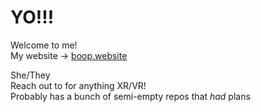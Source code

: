 # YO!!!
Welcome to me!  
My website -> [boop.website](https://boop.website)

She/They  
Reach out to for anything XR/VR!  
Probably has a bunch of semi-empty repos that *had* plans

<!--
**BoopEnthusiast/BoopEnthusiast** is a ✨ _special_ ✨ repository because its `README.md` (this file) appears on your GitHub profile.

Here are some ideas to get you started:

- 🔭 I’m currently working on ...
- 🌱 I’m currently learning ...
- 👯 I’m looking to collaborate on ...
- 🤔 I’m looking for help with ...
- 💬 Ask me about ...
- 📫 How to reach me: ...
- 😄 Pronouns: ...
- ⚡ Fun fact: ...
-->
